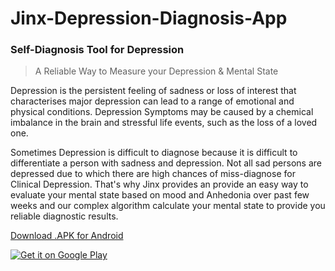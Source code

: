 # Jinx-Depression-Diagnosis-App
### Self-Diagnosis Tool for Depression

> A Reliable Way to Measure your Depression & Mental State


Depression is the persistent feeling of sadness or loss of interest that characterises major depression can lead to a range of emotional and physical conditions. Depression Symptoms may be caused by a chemical imbalance in the brain and stressful life events, such as the loss of a loved one.

Sometimes Depression is difficult to diagnose because it is difficult to differentiate a person with sadness and depression. Not all sad persons are depressed due to which there are high chances of miss-diagnose for Clinical Depression. That's why Jinx provides an provide an easy way to evaluate your mental state based on mood and Anhedonia over past few weeks and our complex algorithm calculate your mental state to provide you reliable diagnostic results.

[Download .APK for Android ](https://github.com/DeveshRx/Jinx-Depression-Diagnosis-App/releases/latest/download/app-release.apk)




  <a href='https://play.google.com/store/apps/details?id=devesh.ephrine.depression.self.diagnosis&pcampaignid=MKT-Other-global-all-co-prtnr-py-PartBadge-Mar2515-1'><img alt='Get it on Google Play' src='https://play.google.com/intl/en_us/badges/images/generic/en_badge_web_generic.png'/></a>
